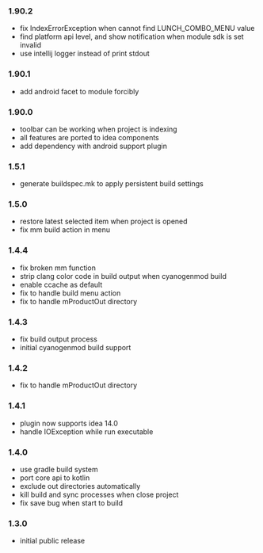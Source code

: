 ### 1.90.2 ###
 * fix IndexErrorException when cannot find LUNCH_COMBO_MENU value
 * find platform api level, and show notification when module sdk is set invalid
 * use intellij logger instead of print stdout

### 1.90.1 ###
 * add android facet to module forcibly

### 1.90.0 ###
 * toolbar can be working when project is indexing
 * all features are ported to idea components
 * add dependency with android support plugin

### 1.5.1 ###
 * generate buildspec.mk to apply persistent build settings

### 1.5.0 ###
 * restore latest selected item when project is opened
 * fix mm build action in menu

### 1.4.4 ###
 * fix broken mm function
 * strip clang color code in build output when cyanogenmod build
 * enable ccache as default
 * fix to handle build menu action
 * fix to handle mProductOut directory

### 1.4.3 ###
 * fix build output process
 * initial cyanogenmod build support

### 1.4.2 ###
 * fix to handle mProductOut directory

### 1.4.1 ###
 * plugin now supports idea 14.0
 * handle IOException while run executable

### 1.4.0 ###
 * use gradle build system
 * port core api to kotlin
 * exclude out directories automatically
 * kill build and sync processes when close project
 * fix save bug when start to build

### 1.3.0 ###
 * initial public release
